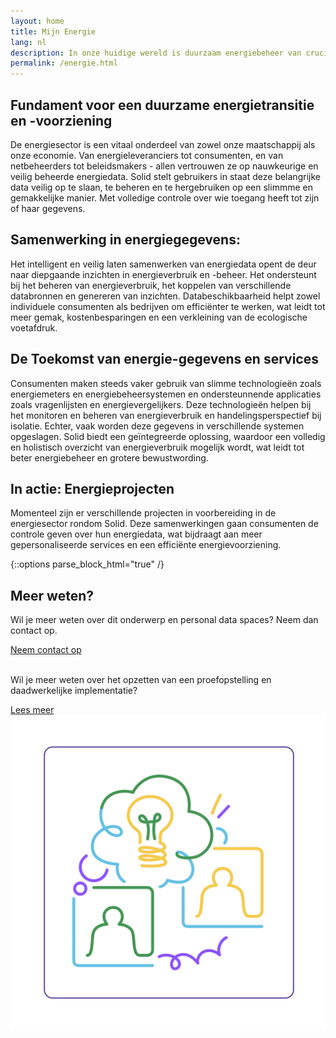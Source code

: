 ```yaml
---
layout: home
title: Mijn Energie
lang: nl
description: In onze huidige wereld is duurzaam energiebeheer van cruciaal belang. Door energiegegevens op een intelligente en veilige manier te laten samenwerken, worden nieuwe inzichten en toepassingen mogelijk die bijdragen aan een duurzamere, efficiëntere en betrouwbaardere energiesector.
permalink: /energie.html
---
```



## Fundament voor een duurzame energietransitie en -voorziening
De energiesector is een vitaal onderdeel van zowel onze maatschappij als onze economie. 
Van energieleveranciers tot consumenten, en van netbeheerders tot beleidsmakers - allen vertrouwen ze op nauwkeurige en veilig beheerde energiedata. 
Solid stelt gebruikers in staat deze belangrijke data veilig op te slaan, te beheren en te hergebruiken op een slimmme en gemakkelijke manier. 
Met volledige controle over wie toegang heeft tot zijn of haar gegevens.

## Samenwerking in energiegegevens: 
Het intelligent en veilig laten samenwerken van energiedata opent de deur naar diepgaande inzichten in energieverbruik en -beheer. Het ondersteunt bij het beheren van energieverbruik, het koppelen van verschillende databronnen en genereren van inzichten.
Databeschikbaarheid helpt zowel individuele consumenten als bedrijven om efficiënter te werken, wat leidt tot meer gemak, kostenbesparingen en een verkleining van de ecologische voetafdruk.

## De Toekomst van energie-gegevens en services
Consumenten maken steeds vaker gebruik van slimme technologieën zoals energiemeters en energiebeheersystemen en ondersteunnende applicaties zoals vragenlijsten en energievergelijkers. 
Deze technologieën helpen bij het monitoren en beheren van energieverbruik en handelingsperspectief bij isolatie. Echter, vaak worden deze gegevens in verschillende systemen opgeslagen. 
Solid biedt een geïntegreerde oplossing, waardoor een volledig en holistisch overzicht van energieverbruik mogelijk wordt, wat leidt tot beter energiebeheer en grotere bewustwording.

## In actie: Energieprojecten
Momenteel zijn er verschillende projecten in voorbereiding in de energiesector rondom Solid.
Deze samenwerkingen gaan consumenten de controle geven over hun energiedata, wat bijdraagt aan meer gepersonaliseerde services en een efficiënte energievoorziening.

{::options parse_block_html="true" /}
<div class="wrapperprojects" markdown="0">
            <div class="projectblock">
             <div class="project_text">
              <h2>
Meer weten?
              </h2>
              <p>
Wil je meer weten over dit onderwerp en personal data spaces? Neem dan contact op.
                </p>
               <div class="button_align">
               <a class="button_link" href="/contact"><div class="button">Neem contact op</div></a>
<p><br>Wil je meer weten over het opzetten van een proefopstelling en daadwerkelijke implementatie?</p>
                 <div class="button_align">
             <a class="button_link" href="/samenwerken.html#proefopstelling"><div class="button">Lees meer</div></a>
              </div>
              </div>
              </div>
              <div class="project_img">
                <img src="/img/samenwerken3.svg" alt="">
            </div>         
        </div>
</div>

